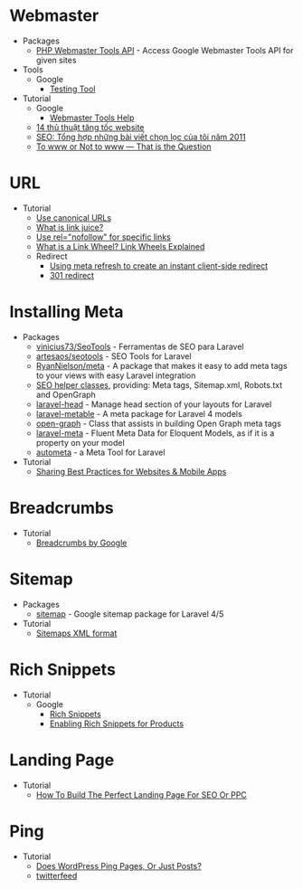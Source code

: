 # Webmaster
* Packages
    - [PHP Webmaster Tools API](http://goo.gl/UMs1WX) - Access Google Webmaster Tools API for given sites
* Tools
    - Google
        - [Testing Tool](https://goo.gl/nM4MKl)
* Tutorial
    - Google
        - [Webmaster Tools Help](https://goo.gl/j5TCkC)
    - [14 thủ thuật tăng tốc website](http://goo.gl/JCZbqZ)
    - [SEO: Tổng hợp những bài viết chọn lọc của tôi năm 2011](http://goo.gl/GTxZRj)
    - [To www or Not to www — That is the Question](http://goo.gl/CDcs3F)
# URL
* Tutorial
    - [Use canonical URLs](https://goo.gl/qrc3m9)
    - [What is link juice?](http://goo.gl/IlYKUl)
    - [Use rel="nofollow" for specific links](https://goo.gl/uzUhRz)
    - [What is a Link Wheel? Link Wheels Explained](http://www.linkwheeler.com/)
    - Redirect
        - [Using meta refresh to create an instant client-side redirect](http://goo.gl/uEmYJ1)
        - [301 redirect](http://goo.gl/WWtFjZ)
# Installing Meta
* Packages
    - [vinicius73/SeoTools](http://goo.gl/fL4elY) - Ferramentas de SEO para Laravel
    - [artesaos/seotools](http://goo.gl/sCsvcL) - SEO Tools for Laravel
    - [RyanNielson/meta](http://goo.gl/RPQ7pR) - A package that makes it easy to add meta tags to your views with easy Laravel integration
    - [SEO helper classes](http://goo.gl/rg981n), providing: Meta tags, Sitemap.xml, Robots.txt and OpenGraph
    - [laravel-head](http://goo.gl/Ak6A0n) -  Manage head section of your layouts for Laravel
    - [laravel-metable](http://goo.gl/kG7Mz4) - A meta package for Laravel 4 models
    - [open-graph](http://goo.gl/A5pY62) - Class that assists in building Open Graph meta tags
    - [laravel-meta](http://goo.gl/9LB2kJ) - Fluent Meta Data for Eloquent Models, as if it is a property on your model
    - [autometa](http://goo.gl/3P9sbu) - a Meta Tool for Laravel
* Tutorial
    - [Sharing Best Practices for Websites & Mobile Apps](http://goo.gl/RhC1XJ)
# Breadcrumbs
- Tutorial
    - [Breadcrumbs by Google](https://goo.gl/09nz5L)
# Sitemap
* Packages
    - [sitemap](https://goo.gl/xrxSSN) - Google sitemap package for Laravel 4/5
* Tutorial
    - [Sitemaps XML format](http://goo.gl/biWJ98)
# Rich Snippets
* Tutorial
    - Google
        - [Rich Snippets](https://goo.gl/PfQorS)
        - [Enabling Rich Snippets for Products](https://goo.gl/b1tdu3)
# Landing Page
* Tutorial
    - [How To Build The Perfect Landing Page For SEO Or PPC](http://goo.gl/ZBDiU9)
# Ping
* Tutorial
    - [Does WordPress Ping Pages, Or Just Posts?](http://goo.gl/fZoM0g)
    - [twitterfeed](http://twitterfeed.com/)



